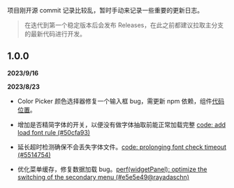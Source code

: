 项目刚开源 commit 记录比较乱，暂时手动来记录一些重要的更新日志。

> 在迭代到第一个稳定版本后会发布 Releases，在此之前都建议拉取主分支的最新代码进行开发。

## 1.0.0

**2023/9/16**

**2023/8/23**

- Color Picker 颜色选择器修复一个输入框 bug，需更新 npm 依赖，组件[代码位置](https://github.com/palxiao/poster-design/blob/main/src/components/modules/settings/colorSelect.vue)。

- 增加是否精简字体的开关，以便没有做字体抽取前能正常加载完整 [code: add load font rule (#50cfa93)](https://github.com/palxiao/poster-design/commit/50cfa93d190bc97d7011769debf514471e3ee008)

- 延长超时检测确保不会丢失字体文件。[code: prolonging font check timeout (#5514754)](https://github.com/palxiao/poster-design/commit/551475404e153de45e3862fc1af70fb7e1642a51)

- 优化菜单缓存，修复数据加载 bug。[perf(widgetPanel): optimize the switching of the secondary menu (#e5e5e49@rayadaschn)](https://github.com/palxiao/poster-design/commit/e5e5e492e32f739edd5da94f1eab0a54d61dfc4f)